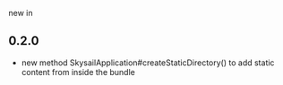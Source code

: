 new in

0.2.0
------

 * new method SkysailApplication#createStaticDirectory() to add static content from inside the bundle
